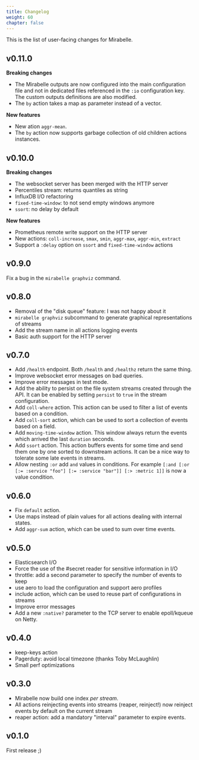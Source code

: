 ```yaml
---
title: Changelog
weight: 60
chapter: false
---
```


This is the list of user-facing changes for Mirabelle.

## v0.11.0

**Breaking changes**

- The Mirabelle outputs are now configured into the main configuration file and not in dedicated files referenced in the `:io` configuration key.
The custom outputs definitions are also modified.
- The `by` action takes a map as parameter instead of a vector.

**New features**

- New ation `aggr-mean`.
- The `by` action now supports garbage collection of old children actions instances.

## v0.10.0

**Breaking changes**

- The websocket server has been merged with the HTTP server
- Percentiles stream: returns quantiles as string
- InfluxDB I/O refactoring
- `fixed-time-window`: to not send empty windows anymore
- `ssort`: no delay by default

**New features**

- Prometheus remote write support on the HTTP server
- New actions: `coll-increase`, `smax`, `smin`, `aggr-max`, `aggr-min`, `extract`
- Support a `:delay` option on `ssort` and `fixed-time-window` actions

## v0.9.0

Fix a bug in the `mirabelle graphviz` command.

## v0.8.0

- Removal of the "disk queue" feature: I was not happy about it
- `mirabelle graphviz` subcommand to generate graphical representations of streams
- Add the stream name in all actions logging events
- Basic auth support for the HTTP server

## v0.7.0

- Add `/health` endpoint. Both `/health` and `/healthz` return the same thing.
- Improve websocket error messages on bad queries.
- Improve error messages in test mode.
- Add the ability to persist on the file system streams created through the API. It can be enabled by setting `persist` to `true` in the stream configuration.
- Add `coll-where` action. This action can be used to filter a list of events based on a condition.
- Add `coll-sort` action, which can be used to sort a collection of events based on a field.
- Add `moving-time-window` action. This window always return the events which arrived the last `duration` seconds.
- Add `ssort` action. This action buffers events for some time and send them one by one sorted to downstream actions. It can be a nice way to tolerate some late events in streams.
- Allow nesting `:or` add `and` values in conditions. For example `[:and [:or [:= :service "foo"] [:= :service "bar"]] [:> :metric 1]]` is now a value condition.

## v0.6.0

- Fix `default` action.
- Use maps instead of plain values for all actions dealing with internal states.
- Add `aggr-sum` action, which can be used to sum over time events.

## v0.5.0

- Elasticsearch I/O
- Force the use of the #secret reader for sensitive information in I/O
- throttle: add a second parameter to specify the number of events to keep
- use aero to load the configuration and support aero profiles
- include action, which can be used to reuse part of configurations in streams
- Improve error messages
- Add a new `:native?` parameter to the TCP server to enable epoll/kqueue on Netty.

## v0.4.0

- keep-keys action
- Pagerduty: avoid local timezone (thanks Toby McLaughlin)
- Small perf optimizations

## v0.3.0

- Mirabelle now build one index *per stream*.
- All actions reinjecting events into streams (reaper, reinject!) now reinject events by default on the current stream
- reaper action: add a mandatory "interval" parameter to expire events.

## v0.1.0

First release ;)

